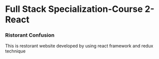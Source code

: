 # Full Stack Specialization-Course 2-React

### Ristorant Confusion

This is restorant website developed by using react framework and redux technique
